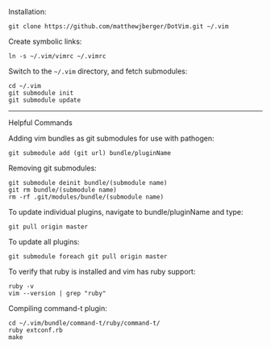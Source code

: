 Installation:

    git clone https://github.com/matthewjberger/DotVim.git ~/.vim

Create symbolic links:

    ln -s ~/.vim/vimrc ~/.vimrc

Switch to the `~/.vim` directory, and fetch submodules:

    cd ~/.vim
    git submodule init
    git submodule update

***
Helpful Commands

Adding vim bundles as git submodules for use with pathogen:

    git submodule add (git url) bundle/pluginName

Removing git submodules:

    git submodule deinit bundle/(submodule name)
    git rm bundle/(submodule name)
    rm -rf .git/modules/bundle/(submodule name)

To update individual plugins, navigate to bundle/pluginName and type:

    git pull origin master

To update all plugins:

    git submodule foreach git pull origin master

To verify that ruby is installed and vim has ruby support:

    ruby -v
    vim --version | grep "ruby"

Compiling command-t plugin:

    cd ~/.vim/bundle/command-t/ruby/command-t/
    ruby extconf.rb
    make
